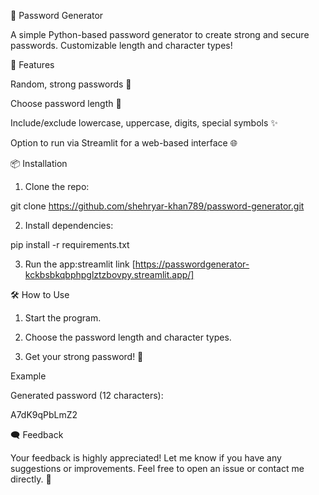 

🔐 Password Generator

A simple Python-based password generator to create strong and secure passwords. Customizable length and character types!

🚀 Features

Random, strong passwords 💪

Choose password length 🔢

Include/exclude lowercase, uppercase, digits, special symbols ✨

Option to run via Streamlit for a web-based interface 🌐


📦 Installation

1. Clone the repo:

git clone https://github.com/shehryar-khan789/password-generator.git


2. Install dependencies:

pip install -r requirements.txt


3. Run the app:streamlit link [https://passwordgenerator-kckbsbkqbphpglztzbovpy.streamlit.app/]



🛠️ How to Use

1. Start the program.


2. Choose the password length and character types.


3. Get your strong password! 🔑



Example

Generated password (12 characters):

A7dK9qPbLmZ2

🗨️ Feedback

Your feedback is highly appreciated! Let me know if you have any suggestions or improvements. Feel free to open an issue or contact me directly. 💬



